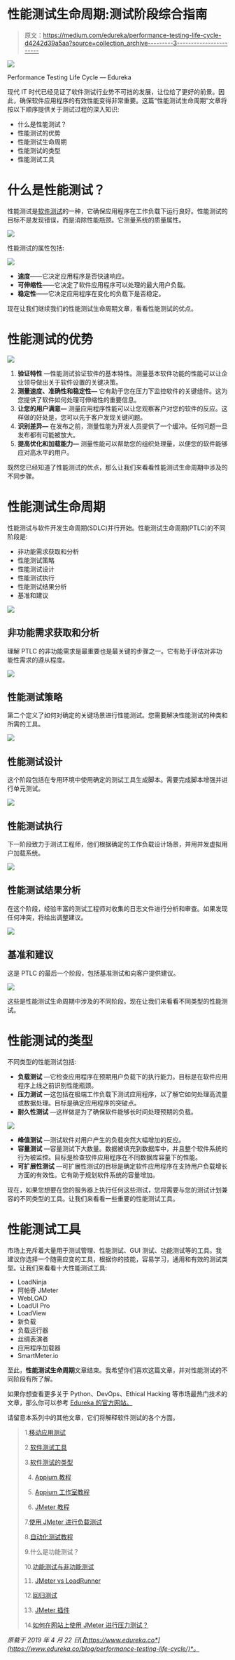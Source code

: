 # 性能测试生命周期:测试阶段综合指南

> 原文：<https://medium.com/edureka/performance-testing-life-cycle-d4242d39a5aa?source=collection_archive---------3----------------------->

![](img/e7c7e327be99592038db7863d0a494a7.png)

Performance Testing Life Cycle — Edureka

现代 IT 时代已经见证了软件测试行业势不可挡的发展，让位给了更好的前景。因此，确保软件应用程序的有效性能变得非常重要。这篇“性能测试生命周期”文章将按以下顺序提供关于测试过程的深入知识:

*   什么是性能测试？
*   性能测试的优势
*   性能测试生命周期
*   性能测试的类型
*   性能测试工具

# 什么是性能测试？

性能测试是[软件测试](https://www.edureka.co/blog/what-is-software-testing?utm_source=medium&utm_medium=content-link&utm_campaign=performance-testing-life-cycle)的一种，它确保应用程序在工作负载下运行良好。性能测试的目标不是发现错误，而是消除性能瓶颈。它测量系统的质量属性。

![](img/b19d18d2d88a68ffd84d2e3d287f66a9.png)

性能测试的属性包括:

![](img/fa84bd935d6624443eef5fa90fb9a4fc.png)

*   **速度**——它决定应用程序是否快速响应。
*   **可伸缩性**——它决定了软件应用程序可以处理的最大用户负载。
*   **稳定性**——它决定应用程序在变化的负载下是否稳定。

现在让我们继续我们的性能测试生命周期文章，看看性能测试的优点。

# 性能测试的优势

![](img/5c506c681217527c066ffe2a62a37a06.png)

1.  **验证特性** —性能测试验证软件的基本特性。测量基本软件功能的性能可以让企业领导做出关于软件设置的关键决策。
2.  **测量速度、准确性和稳定性—** 它有助于您在压力下监控软件的关键组件。这为您提供了软件如何处理可伸缩性的重要信息。
3.  **让您的用户满意—** 测量应用程序性能可以让您观察客户对您的软件的反应。这样做的好处是，您可以先于客户发现关键问题。
4.  **识别差异—** 在发布之前，测量性能为开发人员提供了一个缓冲。任何问题一旦发布都有可能被放大。
5.  **提高优化和加载能力—** 测量性能可以帮助您的组织处理量，以便您的软件能够应对高水平的用户。

既然您已经知道了性能测试的优点，那么让我们来看看性能测试生命周期中涉及的不同步骤。

# 性能测试生命周期

性能测试与软件开发生命周期(SDLC)并行开始。性能测试生命周期(PTLC)的不同阶段是:

*   非功能需求获取和分析
*   性能测试策略
*   性能测试设计
*   性能测试执行
*   性能测试结果分析
*   基准和建议

![](img/dceb29b4b0678e0b6d144676dfa6e2e5.png)

## 非功能需求获取和分析

理解 PTLC 的非功能需求是最重要也是最关键的步骤之一。它有助于评估对非功能性需求的遵从程度。

![](img/236fa235c40c93b7595a4e35b2ab9a29.png)

## **性能测试策略**

第二个定义了如何对确定的关键场景进行性能测试。您需要解决性能测试的种类和所需的工具。

![](img/c33a8bae2abb5aa39213e61b93bde7aa.png)

## 性能测试设计

这个阶段包括在专用环境中使用确定的测试工具生成脚本。需要完成脚本增强并进行单元测试。

![](img/5a3bf969453974da828af32a4df535fc.png)

## 性能测试执行

下一阶段致力于测试工程师，他们根据确定的工作负载设计场景，并用并发虚拟用户加载系统。

![](img/6ca28626ab06fe13852bf97fe853d55a.png)

## 性能测试结果分析

在这个阶段，经验丰富的测试工程师对收集的日志文件进行分析和审查。如果发现任何冲突，将给出调整建议。

![](img/2d2a98133860edf740e215bea193ee1d.png)

## 基准和建议

这是 PTLC 的最后一个阶段，包括基准测试和向客户提供建议。

![](img/a5e606471b73e3c64399099a26f40483.png)

这些是性能测试生命周期中涉及的不同阶段。现在让我们来看看不同类型的性能测试。

# 性能测试的类型

不同类型的性能测试包括:

*   **负载测试** —它检查应用程序在预期用户负载下的执行能力。目标是在软件应用程序上线之前识别性能瓶颈。
*   **压力测试** —这包括在极端工作负载下测试应用程序，以了解它如何处理高流量或数据处理。目标是确定应用程序的突破点。
*   **耐久性测试** —这样做是为了确保软件能够长时间处理预期的负载。

![](img/9e0df33249ffd0e3f92b971025124e80.png)

*   **峰值测试** —测试软件对用户产生的负载突然大幅增加的反应。
*   **容量测试** —容量测试下大数量。数据被填充到数据库中，并且整个软件系统的行为被监控。目标是检查软件应用程序在不同数据库容量下的性能。
*   **可扩展性测试** —可扩展性测试的目标是确定软件应用程序在支持用户负载增长方面的有效性。它有助于规划软件系统的容量增加。

现在，如果您想要在您的服务器上执行任何这些测试，您将需要与您的测试计划兼容的不同类型的工具。让我们来看看一些重要的性能测试工具。

# 性能测试工具

市场上充斥着大量用于测试管理、性能测试、GUI 测试、功能测试等的工具。我建议你选择一个随需应变的工具，根据你的技能，容易学习，通用和有效的测试类型。让我们来看看十大性能测试工具:

*   LoadNinja
*   阿帕奇 JMeter
*   WebLOAD
*   LoadUI Pro
*   LoadView
*   新负载
*   负载运行器
*   丝绸表演者
*   应用程序加载器
*   SmartMeter.io

至此，**性能测试生命周期**文章结束。我希望你们喜欢这篇文章，并对性能测试的不同阶段有所了解。

如果你想查看更多关于 Python、DevOps、Ethical Hacking 等市场最热门技术的文章，那么你可以参考 [Edureka 的官方网站。](https://www.edureka.co/blog/?utm_source=medium&utm_medium=content-link&utm_campaign=performance-testing-life-cycle)

请留意本系列中的其他文章，它们将解释软件测试的各个方面。

> 1.[移动应用测试](/edureka/mobile-application-testing-51140ebe4a87)
> 
> 2.[软件测试工具](/edureka/software-testing-tools-ebd9ebac6f29)
> 
> 3.[软件测试的类型](/edureka/types-of-software-testing-d7aa29090b5b)
> 
> 4. [Appium 教程](/edureka/appium-tutorial-28e604aebeb)
> 
> 5. [Appium 工作室教程](/edureka/appium-studio-tutorial-8a13ee9662d6)
> 
> 6. [JMeter 教程](/edureka/jmeter-tutorial-774856163ee9)
> 
> 7.[使用 JMeter 进行负载测试](/edureka/load-testing-using-jmeter-3da837c11a02)
> 
> 8.[自动化测试教程](/edureka/automation-testing-tutorial-157d269e60db)
> 
> 9.什么是功能测试？
> 
> 10.[功能测试与非功能测试](/edureka/functional-testing-vs-non-functional-testing-a08bc732fbdd)
> 
> 11. [JMeter vs LoadRunner](/edureka/jmeter-vs-loadrunner-c1ab63acd935)
> 
> 12.[回归测试](/edureka/regression-testing-b913b7064824)
> 
> 13. [JMeter 插件](/edureka/jmeter-plugins-1bceec7f6226)
> 
> 14.[如何在网站上使用 JMeter 进行压力测试？](/edureka/stress-testing-using-jmeter-e6b3c64299d0)

*原载于 2019 年 4 月 22 日*[*【https://www.edureka.co*](https://www.edureka.co/blog/performance-testing-life-cycle/)*。*